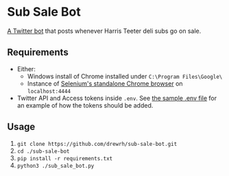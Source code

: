 # Sub Sale Bot

[A Twitter bot](https://twitter.com/SubSaleBot) that posts whenever Harris Teeter deli subs go on sale.

## Requirements

- Either:
  - Windows install of Chrome installed under `C:\Program Files\Google\`
  - Instance of [Selenium's standalone Chrome browser](https://github.com/SeleniumHQ/docker-selenium) on `localhost:4444`
- Twitter API and Access tokens inside `.env`. See [the sample .env file](.env.sample) for an example of how the tokens should be added.

## Usage

1. `git clone https://github.com/drewrh/sub-sale-bot.git`
2. `cd ./sub-sale-bot`
3. `pip install -r requirements.txt`
4. `python3 ./sub_sale_bot.py`
